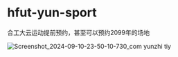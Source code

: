 # hfut-yun-sport
合工大云运动提前预约，甚至可以预约2099年的场地


![Screenshot_2024-09-10-23-50-10-730_com yunzhi tiy](https://github.com/user-attachments/assets/8a432441-3260-413b-927b-c453b4302f95)


